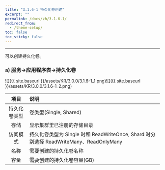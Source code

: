 ```yaml
---
title: "3.1.6-1 持久化卷创建"
excerpt: ""
permalink: /docs/zh/3.1.6.1/
redirect_from:
  - /theme-setup/
toc: false
toc_sticky: false
---
```


---
可以创建持久化卷。

### a\) 服务→应用程序表→持久化卷
![]({{ site.baseurl }}/assets/KR/3.0.0/3.1.6-1_1.png)![]({{ site.baseurl }}/assets/KR/3.0.0/3.1.6-1_2.png)

| **项目** | **说明** |
| :---: | :--- |
| 持久化卷类型 | 卷类型(Single, Shared) |
| 存储 | 显示集群里已注册的存储目录 |
| 访问模式 | 持久化卷类型为 Single 时和 ReadWriteOnce, Shard 时分别选择 ReadWriteMany、ReadOnlyMany |
| 名称 | 需要创建的持久化卷名称 |
| 容量 | 需要创建的持久化卷容量(GB) |
